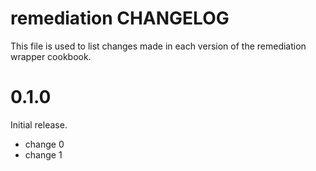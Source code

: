# remediation CHANGELOG

This file is used to list changes made in each version of the remediation wrapper cookbook.

# 0.1.0

Initial release.

- change 0
- change 1

